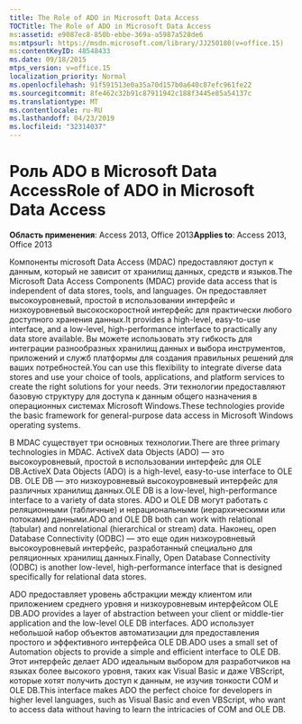 ```yaml
---
title: The Role of ADO in Microsoft Data Access
TOCTitle: The Role of ADO in Microsoft Data Access
ms:assetid: e9087ec8-850b-ebbe-369a-a5987a528de6
ms:mtpsurl: https://msdn.microsoft.com/library/JJ250180(v=office.15)
ms:contentKeyID: 48548433
ms.date: 09/18/2015
mtps_version: v=office.15
localization_priority: Normal
ms.openlocfilehash: 91f591513e0a35a70d157b0a640c87efc961fe22
ms.sourcegitcommit: 8fe462c32b91c87911942c188f3445e85a54137c
ms.translationtype: MT
ms.contentlocale: ru-RU
ms.lasthandoff: 04/23/2019
ms.locfileid: "32314037"
---
```

# <a name="role-of-ado-in-microsoft-data-access"></a><span data-ttu-id="6e16b-102">Роль ADO в Microsoft Data Access</span><span class="sxs-lookup"><span data-stu-id="6e16b-102">Role of ADO in Microsoft Data Access</span></span>

<span data-ttu-id="6e16b-103">**Область применения**: Access 2013, Office 2013</span><span class="sxs-lookup"><span data-stu-id="6e16b-103">**Applies to**: Access 2013, Office 2013</span></span>

<span data-ttu-id="6e16b-104">Компоненты microsoft Data Access (MDAC) предоставляют доступ к данным, который не зависит от хранилищ данных, средств и языков.</span><span class="sxs-lookup"><span data-stu-id="6e16b-104">The Microsoft Data Access Components (MDAC) provide data access that is independent of data stores, tools, and languages.</span></span> <span data-ttu-id="6e16b-105">Он предоставляет высокоуровневый, простой в использовании интерфейс и низкоуровневый высокоскоростной интерфейс для практически любого доступного хранения данных.</span><span class="sxs-lookup"><span data-stu-id="6e16b-105">It provides a high-level, easy-to-use interface, and a low-level, high-performance interface to practically any data store available.</span></span> <span data-ttu-id="6e16b-106">Вы можете использовать эту гибкость для интеграции разнообразных хранилищ данных и выбора инструментов, приложений и служб платформы для создания правильных решений для ваших потребностей.</span><span class="sxs-lookup"><span data-stu-id="6e16b-106">You can use this flexibility to integrate diverse data stores and use your choice of tools, applications, and platform services to create the right solutions for your needs.</span></span> <span data-ttu-id="6e16b-107">Эти технологии предоставляют базовую структуру для доступа к данным общего назначения в операционных системах Microsoft Windows.</span><span class="sxs-lookup"><span data-stu-id="6e16b-107">These technologies provide the basic framework for general-purpose data access in Microsoft Windows operating systems.</span></span>

<span data-ttu-id="6e16b-108">В MDAC существует три основных технологии.</span><span class="sxs-lookup"><span data-stu-id="6e16b-108">There are three primary technologies in MDAC.</span></span> <span data-ttu-id="6e16b-109">ActiveX data Objects (ADO) — это высокоуровневый, простой в использовании интерфейс для OLE DB.</span><span class="sxs-lookup"><span data-stu-id="6e16b-109">ActiveX Data Objects (ADO) is a high-level, easy-to-use interface to OLE DB.</span></span> <span data-ttu-id="6e16b-110">OLE DB — это низкоуровневый высокоуровневый интерфейс для различных хранилищ данных.</span><span class="sxs-lookup"><span data-stu-id="6e16b-110">OLE DB is a low-level, high-performance interface to a variety of data stores.</span></span> <span data-ttu-id="6e16b-111">ADO и OLE DB могут работать с реляционными (табличные) и нерациональными (иерархическими или потоками) данными.</span><span class="sxs-lookup"><span data-stu-id="6e16b-111">ADO and OLE DB both can work with relational (tabular) and nonrelational (hierarchical or stream) data.</span></span> <span data-ttu-id="6e16b-112">Наконец, open Database Connectivity (ODBC) — это еще один низкоуровневый высокоуровневый интерфейс, разработанный специально для реляционных хранилищ данных.</span><span class="sxs-lookup"><span data-stu-id="6e16b-112">Finally, Open Database Connectivity (ODBC) is another low-level, high-performance interface that is designed specifically for relational data stores.</span></span>

<span data-ttu-id="6e16b-113">ADO предоставляет уровень абстракции между клиентом или приложением среднего уровня и низкоуровневым интерфейсом OLE DB.</span><span class="sxs-lookup"><span data-stu-id="6e16b-113">ADO provides a layer of abstraction between your client or middle-tier application and the low-level OLE DB interfaces.</span></span> <span data-ttu-id="6e16b-114">ADO использует небольшой набор объектов автоматизации для предоставления простого и эффективного интерфейса OLE DB.</span><span class="sxs-lookup"><span data-stu-id="6e16b-114">ADO uses a small set of Automation objects to provide a simple and efficient interface to OLE DB.</span></span> <span data-ttu-id="6e16b-115">Этот интерфейс делает ADO идеальным выбором для разработчиков на языках более высокого уровня, таких как Visual Basic и даже VBScript, которые хотят получить доступ к данным, не изучив тонкости COM и OLE DB.</span><span class="sxs-lookup"><span data-stu-id="6e16b-115">This interface makes ADO the perfect choice for developers in higher level languages, such as Visual Basic and even VBScript, who want to access data without having to learn the intricacies of COM and OLE DB.</span></span>

